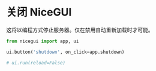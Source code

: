 # 关闭 NiceGUI

这将以编程方式停止服务器。仅在禁用自动重新加载时才可能。

```python
from nicegui import app, ui

ui.button('shutdown', on_click=app.shutdown)

# ui.run(reload=False)
```
